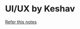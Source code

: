 # UI/UX by Keshav

[Refer this notes](https://www.notion.so/kalkikal/UI-UX-Primitives-1cdb58768d188035903ac361f3e95ecc)

